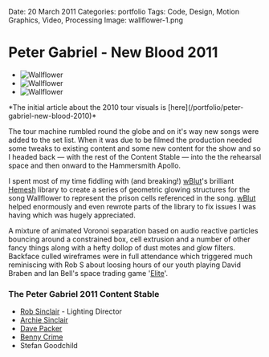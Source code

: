 Date: 20 March 2011
Categories: portfolio
Tags: Code, Design, Motion Graphics, Video, Processing
Image: wallflower-1.png

# Peter Gabriel - New Blood 2011

<div class="carousel">
  <ul class="slider" id="slider1">
    <li class="slide"><img src="/attachments/wallflower-1.png" alt="Wallflower"></li>
    <li class="slide"><img src="/attachments/wallflower-2.png" alt="Wallflower"></li>
    <li class="slide"><img src="/attachments/wallflower-3.png" alt="Wallflower"></li>
  </ul>
</div>
*The initial article about the 2010 tour visuals is [here](/portfolio/peter-gabriel-new-blood-2010)*

The tour machine rumbled round the globe and on it's way new songs were added to the set list. When it was due to be filmed the production needed some tweaks to existing content and some new content for the show and so I headed back &mdash; with the rest of the Content Stable &mdash; into the the rehearsal space and then onward to the Hammersmith Apollo.

I spent most of my time fiddling with (and breaking!) [wBlut](http://www.wblut.com/)'s brilliant [Hemesh](http://www.wblut.com/2010/05/04/hemesh-a-3d-mesh-library-for-processing/) library to create a series of geometric glowing structures for the song Wallflower to represent the prison cells referenced in the song. [wBlut](http://www.wblut.com/) helped enormously and even rewrote parts of the library to fix issues I was having which was hugely appreciated.

A mixture of animated Voronoi separation based on audio reactive particles bouncing around a constrained box, cell extrusion and a number of other fancy things along with a hefty dollop of dust motes and glow filters. Backface culled wireframes were in full attendance which triggered much reminiscing with Rob S about loosing hours of our youth playing David Braben and Ian Bell's space trading game '[Elite](http://en.wikipedia.org/wiki/Elite_%28video_game%29)'.

### The Peter Gabriel 2011 Content Stable

* [Rob Sinclair](http://www.robsinclair.com/) - Lighting Director
* [Archie Sinclair](http://ditchweed.co.uk/)
* [Dave Packer](http://sheepfilms.co.uk/)
* [Benny Crime](http://www.bennycrime.com/)
* Stefan Goodchild